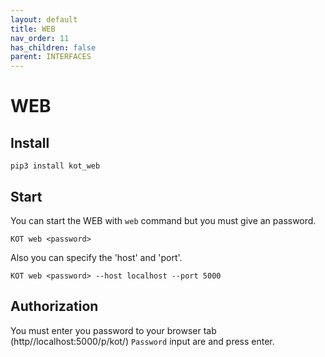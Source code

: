 ```yaml
---
layout: default
title: WEB
nav_order: 11
has_children: false
parent: INTERFACES
---
```


# WEB

## Install
```console
pip3 install kot_web
```

## Start
You can start the WEB with `web` command but you must give an password.

```console
KOT web <password>
```

Also you can specify the 'host' and 'port'.

```console
KOT web <password> --host localhost --port 5000
```

## Authorization
You must enter you password to your browser tab (http//localhost:5000/p/kot/) `Password` input are and press enter.